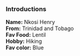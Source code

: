 ### Introductions

**Name:** Nkosi Henry  
**From:** Trinidad and Tobago  
**Fav Food:** Lentil  
**Hobby:** Hiking  
**Fav color:** Blue  
